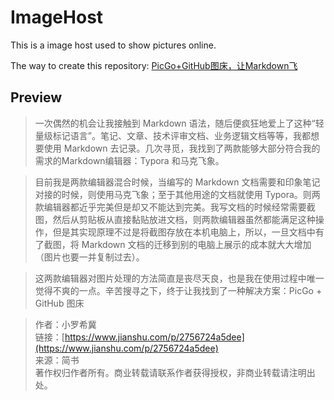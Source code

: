 # ImageHost
This is a image host used to show pictures online.

The way to create this repository: [PicGo+GitHub图床，让Markdown飞](https://www.jianshu.com/p/2756724a5dee)

## Preview
> 一次偶然的机会让我接触到 Markdown 语法，随后便疯狂地爱上了这种“轻量级标记语言”。笔记、文章、技术评审文档、业务逻辑文档等等，我都想要使用 Markdown 去记录。几次寻觅，我找到了两款能够大部分符合我的需求的Markdown编辑器：Typora 和马克飞象。

> 目前我是两款编辑器混合时候，当编写的 Markdown 文档需要和印象笔记对接的时候，则使用马克飞象；至于其他用途的文档就使用 Typora。则两款编辑器都近乎完美但是却又不能达到完美。我写文档的时候经常需要截图，然后从剪贴板从直接黏贴放进文档，则两款编辑器虽然都能满足这种操作，但是其实现原理不过是将截图存放在本机电脑上，所以，一旦文档中有了截图，将 Markdown 文档的迁移到别的电脑上展示的成本就大大增加（图片也要一并复制过去）。

> 这两款编辑器对图片处理的方法简直是丧尽天良，也是我在使用过程中唯一觉得不爽的一点。辛苦搜寻之下，终于让我找到了一种解决方案：PicGo + GitHub 图床

> 作者：小罗希冀<br>
> 链接：[https://www.jianshu.com/p/2756724a5dee](https://www.jianshu.com/p/2756724a5dee)<br>
> 来源：简书<br>
> 著作权归作者所有。商业转载请联系作者获得授权，非商业转载请注明出处。
